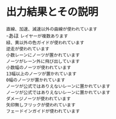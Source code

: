 # 出力結果とその説明

`直線、加速、減速以外の曲線が使われています`<br>
 -あほ
`レイヤーが複数あります`<br>
`緑、黄以外の色ガイドが使われています`<br>
`逆走が使われています`<br>
`小数レーンにノーツが置かれています`<br>
`ノーツがレーン外に飛び出しています`<br>
`小数幅のノーツが使われています`<br>
`13幅以上のノーツが置かれています`<br>
`0幅のノーツが置かれています`<br>
`ノーツが公式ではありえないレーンに置かれています`<br>
`ノーツが公式ではありえないレーンに置かれています`<br>
`ダメージノーツが使われています`<br>
`矢印無しフリックが使われています`<br>
`フェードインガイドが使われています`<br>
